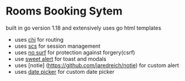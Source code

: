 # Rooms Booking Sytem 
built in go version 1.18 and extensively uses go html templates

- uses [chi](github.com/go-chi/chi/v5 ) for routing
- uses [scs](github.com/alexedwards/scs/v2) for session management
- uses [no surf](github.com/justinas/nosurf) for protection against forgery(csrf)
- use [sweet alert]() for toast and modals
- uses [notie] (https://github.com/jaredreich/notie) for custom alert
- uses [date picker](https://github.com/mymth/vanillajs-datepicker) for custom date picker